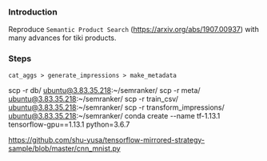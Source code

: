 ### Introduction
Reproduce `Semantic Product Search` (https://arxiv.org/abs/1907.00937) with many advances for tiki products.

### Steps
`cat_aggs > generate_impressions > make_metadata`


scp -r db/ ubuntu@3.83.35.218:~/semranker/
scp -r meta/  ubuntu@3.83.35.218:~/semranker/
scp -r train_csv/  ubuntu@3.83.35.218:~/semranker/
scp -r transform_impressions/  ubuntu@3.83.35.218:~/semranker/
conda create --name tf-1.13.1 tensorflow-gpu==1.13.1 python=3.6.7

https://github.com/shu-yusa/tensorflow-mirrored-strategy-sample/blob/master/cnn_mnist.py